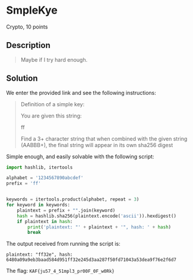 # SmpleKye
Crypto, 10 points

## Description
> Maybe if I try hard enough.

## Solution

We enter the provided link and see the following instructions:

> Definition of a simple key:
> 
> You are given this string:
> 
> ff
> 
> Find a 3+ character string that when combined with the given string (AABBB+), the final string will appear in its own sha256 digest


Simple enough, and easily solvable with the following script:

```python
import hashlib, itertools

alphabet = '1234567890abcdef'
prefix = 'ff'


keywords = itertools.product(alphabet, repeat = 3)
for keyword in keywords:
    plaintext = prefix + "".join(keyword)
    hash = hashlib.sha256(plaintext.encode('ascii')).hexdigest()
    if plaintext in hash:
        print('plaintext: "' + plaintext + '", hash: ' + hash)
        break
```

The output received from running the script is:
```
plaintext: "ff32e", hash: 6480a09a9eb3baad584d951ff32e245d3aa287f50fd71043a53dea9f76e2f6d7
```

The flag: `KAF{ju57_4_51mpl3_pr00F_0F_w0Rk}`